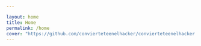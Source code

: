 ```yaml
---

layout: home
title: Home
permalink: /home
cover: "https://github.com/convierteteenelhacker/convierteteenelhacker.github.io/blob/main/images/hacker_img.jpg?raw=true"
---
```


   